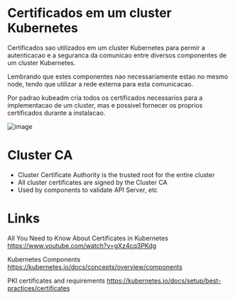 # Certificados em um cluster Kubernetes

Certificados sao utilizados em um cluster Kubernetes para permir a autenticacao e a seguranca da comunicao entre diversos componentes
de um cluster Kubernetes.

Lembrando que estes componentes nao necessariamente estao no mesmo node, tendo que utilizar a rede externa para esta comunicacao.

Por padrao kubeadm cria todos os certificados necessarios para a implementacao de um cluster, mas e possivel fornecer os proprios certificados durante a instalacao.

![image](https://github.com/andrelomonaco/kubeadm/assets/48954728/0c64adf6-c9b1-41aa-ae22-172839687455)


# Cluster CA

- Cluster Certificate Authority is the trusted root for the entire cluster
- All cluster certificates are signed by the Cluster CA
- Used by components to validate API Server, etc 


# Links 

All You Need to Know About Certificates in Kubernetes
https://www.youtube.com/watch?v=gXz4cq3PKdg

Kubernetes Components
https://kubernetes.io/docs/concepts/overview/components

PKI certificates and requirements
https://kubernetes.io/docs/setup/best-practices/certificates
